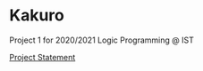 # Kakuro

Project 1 for 2020/2021 Logic Programming @ IST 

[Project Statement](docs/projectoLP_20_21.pdf)

